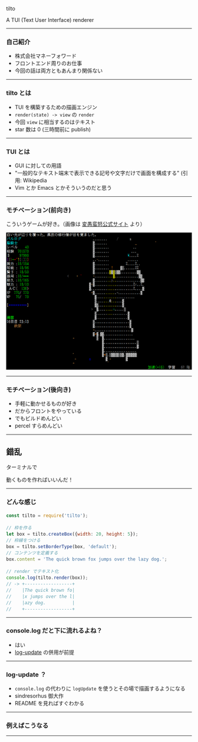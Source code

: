 tilto

A TUI (Text User Interface) renderer

---

### 自己紹介

- 株式会社マネーフォワード
- フロントエンド周りのお仕事
- 今回の話は両方ともあんまり関係ない

---

### tilto とは

- TUI を構築するための描画エンジン
- `render(state) -> view` の `render`
- 今回 `view` に相当するのはテキスト
- star 数は 0 (三時間前に publish)

---

### TUI とは

- GUI に対しての用語
- "一般的なテキスト端末で表示できる記号や文字だけで画面を構成する" (引用: Wikipedia
- Vim とか Emacs とかそういうのだと思う

---

### モチベーション(前向き)

こういうゲームが好き。（画像は [変愚蛮怒公式サイト](http://hengband.osdn.jp/) より）

![](/hengband.png)

---

### モチベーション(後向き)

- 手軽に動かせるものが好き
- だからフロントをやっている
- でもビルドめんどい
- percel すらめんどい

---

## 錯乱

ターミナルで

動くものを作ればいいんだ！

---

### どんな感じ

```js
const tilto = require('tilto');

// 枠を作る
let box = tilto.createBox({width: 20, height: 5});
// 枠線をつける
box = tilto.setBorderType(box, 'default');
// コンテンツを定義する
box.content = 'The quick brown fox jumps over the lazy dog.';

// render でテキスト化
console.log(tilto.render(box));
// -> +------------------+
//    |The quick brown fo|
//    |x jumps over the l|
//    |azy dog.          |
//    +------------------+
```

---

### console.log だと下に流れるよね？

- はい
- [log-update](https://github.com/sindresorhus/log-update) の併用が前提

---

### log-update ？

- `console.log` の代わりに `logUpdate` を使うとその場で描画するようになる
- sindresorhus 御大作
- README を見ればすぐわかる

---

### 例えばこうなる




---
